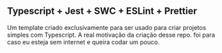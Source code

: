 ## Typescript + Jest + SWC + ESLint + Prettier

Um template criado exclusivamente para ser usado para criar projetos simples com Typescript.
A real motivação da criação desse repo. foi para caso eu esteja sem internet e queira
codar um pouco.
